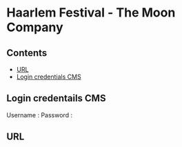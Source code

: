 # Haarlem Festival - The Moon Company

## Contents
* [URL](#url)
* [Login credentials CMS](#login-credentials-CMS)

## Login credentails CMS
Username : 
Password : 

## URL

	
